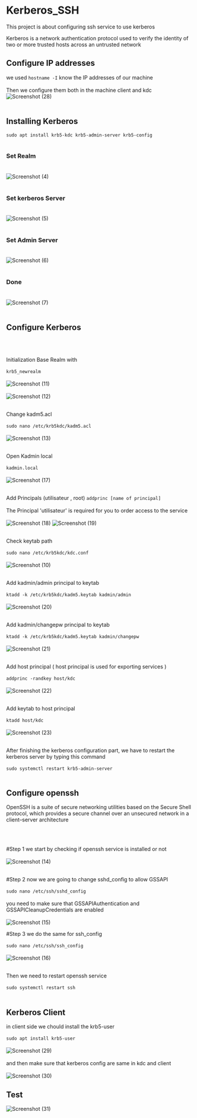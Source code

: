 # Kerberos_SSH
This project is about configuring ssh service to use kerberos


Kerberos is a network authentication protocol used to verify the identity of two or more trusted hosts across an untrusted network



## Configure IP addresses

we used `hostname -I` know the IP addresses of our machine <br><br>
Then we configure them both in the machine client and kdc
![Screenshot (28)](https://user-images.githubusercontent.com/42326533/236062742-e4611548-df06-4026-9264-b5b25aaeae52.png)
<br> <br>





## Installing Kerberos
`sudo apt install krb5-kdc krb5-admin-server krb5-config` <br> <br>

### Set Realm <br> <br>
![Screenshot (4)](https://user-images.githubusercontent.com/42326533/236068718-769df5f2-8492-490f-9f83-6f7ee0f5cebb.png)
<br> <br>

### Set kerberos Server <br> <br>
![Screenshot (5)](https://user-images.githubusercontent.com/42326533/236069016-c598393d-1db9-4e8f-82bd-75c1245829f0.png)
<br> <br>

### Set Admin Server <br> <br>
![Screenshot (6)](https://user-images.githubusercontent.com/42326533/236069080-18c1a0af-de9b-4701-9595-915ccf9f75fd.png)
<br> <br>

### Done <br> <br>
![Screenshot (7)](https://user-images.githubusercontent.com/42326533/236069107-9d8d9baf-886d-4041-9c45-e72a8458fd68.png)
<br> <br>





## Configure Kerberos
<br> <br>

Initialization Base Realm with <br> <br>
`krb5_newrealm`
<br> <br>
![Screenshot (11)](https://user-images.githubusercontent.com/42326533/236070179-173186e7-e0fb-4f41-8181-42aaf0dd91a3.png)
<br> <br>
![Screenshot (12)](https://user-images.githubusercontent.com/42326533/236070861-b9d3cef2-035b-41d9-b871-feb8a91d0366.png)
<br> <br>

Change kadm5.acl <br> <br>  `sudo nano /etc/krb5kdc/kadm5.acl`  <br> <br> 
![Screenshot (13)](https://user-images.githubusercontent.com/42326533/236071050-b59aa275-5791-4600-ae2b-b9fff11417bd.png)
<br> <br>

Open Kadmin local<br> <br>
`kadmin.local`
<br> <br>
![Screenshot (17)](https://user-images.githubusercontent.com/42326533/236071303-0413865c-416e-41d8-914e-f88fbb0caf92.png)
<br> <br>

Add Principals (utilisateur , root) `addprinc [name of principal]` <br><br>
The Principal 'utilisateur' is required for you to order access to the service <br><br>
![Screenshot (18)](https://user-images.githubusercontent.com/42326533/236071526-952de6ee-9c41-4081-b198-1384866cfd80.png)
![Screenshot (19)](https://user-images.githubusercontent.com/42326533/236071536-d4ef72ee-f689-4add-ac6e-3f663c7ab8f3.png)
<br><br> 

Check keytab path <br><br> 
`sudo nano /etc/krb5kdc/kdc.conf` <br><br>
![Screenshot (10)](https://user-images.githubusercontent.com/42326533/236079929-38bfc0fb-858c-404c-aaf8-c261d7a46b24.png)
<br><br>

Add kadmin/admin principal to keytab <br><br> 
`ktadd -k /etc/krb5kdc/kadm5.keytab kadmin/admin`
<br><br>
![Screenshot (20)](https://user-images.githubusercontent.com/42326533/236081382-53513c7d-0c79-461a-937e-240a4a9c3950.png)
<br><br>

Add kadmin/changepw principal to keytab <br><br> 
`ktadd -k /etc/krb5kdc/kadm5.keytab kadmin/changepw`
<br><br>
![Screenshot (21)](https://user-images.githubusercontent.com/42326533/236082852-5e4f39f0-76fc-4bee-b597-29949bbff54f.png)
<br><br>

Add host principal ( host principal is used for exporting services ) <br> <br>
`addprinc -randkey host/kdc`<br><br>
![Screenshot (22)](https://user-images.githubusercontent.com/42326533/236083001-a9cf914e-7ee9-41b9-8282-b9307745e61f.png)
<br> <br>

Add keytab to host principal <br> <br>
`ktadd host/kdc`<br><br>
![Screenshot (23)](https://user-images.githubusercontent.com/42326533/236083080-289407a4-05ab-49fd-83f3-027af2268364.png)
<br> <br>

After finishing the kerberos configuration part, we have to restart the kerberos server by typing this command <br><br>
`sudo systemctl restart krb5-admin-server` <br><br>





## Configure openssh

OpenSSH is a suite of secure networking utilities based on the Secure Shell protocol, which provides a secure channel over an unsecured network in a client–server architecture

<br><br>

#Step 1
we start by checking if openssh service is installed or not  <br><br>
![Screenshot (14)](https://user-images.githubusercontent.com/42326533/236084054-db4a54b8-02c6-4a8f-96db-40812d5d082a.png)
<br><br>

#Step 2
now we are going to change sshd_config to allow GSSAPI <br><br>
`sudo nano /etc/ssh/sshd_config` <br><br>
you need to make sure that GSSAPIAuthentication and GSSAPICleanupCredentials are enabled <br><br> 
![Screenshot (15)](https://user-images.githubusercontent.com/42326533/236084591-420bb00e-a299-4e91-9c75-4ee66f47996e.png)

#Step 3
we do the same for ssh_config <br><br>
`sudo nano /etc/ssh/ssh_config` <br><br>
![Screenshot (16)](https://user-images.githubusercontent.com/42326533/236084681-c98ee84d-5cee-40ea-9c84-874977abe951.png)
<br><br>

Then we need to restart openssh service <br><br>
`sudo systemctl restart ssh`
<br><br>


## Kerberos Client

in client side we chould install the krb5-user <br><br>
`sudo apt install krb5-user` <br><br>
![Screenshot (29)](https://user-images.githubusercontent.com/42326533/236085177-d33410b9-bb6f-430e-85c2-6a4f85a4e317.png)
<br><br>
and then make sure that kerberos config are same in kdc and client <br><br>
![Screenshot (30)](https://user-images.githubusercontent.com/42326533/236085262-47a2fed0-4885-4c86-bc94-3112a47b186b.png)

## Test 

![Screenshot (31)](https://user-images.githubusercontent.com/42326533/236085309-1b27f65e-a0d0-486b-b348-2628f3a267ec.png)
